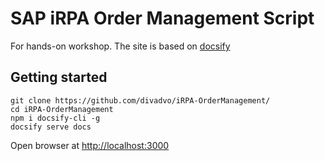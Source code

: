 # SAP iRPA Order Management Script

For hands-on workshop. The site is based on [docsify](https://docsify.js.org/#/quickstart)


## Getting started 

```
git clone https://github.com/divadvo/iRPA-OrderManagement/
cd iRPA-OrderManagement
npm i docsify-cli -g
docsify serve docs
```

Open browser at [http://localhost:3000](http://localhost:3000)
